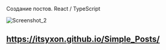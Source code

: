 Создание постов. React / TypeScript

![Screenshot_2](https://github.com/itsyxon/Simple_Posts/assets/74070208/783530cf-a8b7-4fba-a451-a306f0b9efc3)

## https://itsyxon.github.io/Simple_Posts/

